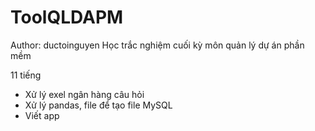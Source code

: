 # ToolQLDAPM
Author: ductoinguyen
Học trắc nghiệm cuối kỳ môn quản lý dự án phần mềm

11 tiếng

* Xử lý exel ngân hàng câu hỏi
* Xử lý pandas, file để tạo file MySQL
* Viết app
